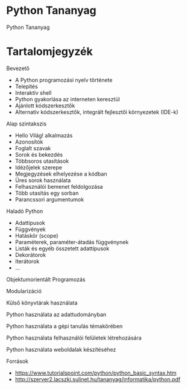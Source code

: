 # Python Tananyag
Python Tananyag

# Tartalomjegyzék

Bevezető
- A Python programozási nyelv története
- Telepítés
- Interaktív shell
- Python gyakorlása az interneten keresztül
- Ajánlott kódszerkesztők
- Alternatív kódszerkesztők, integrált fejlesztői környezetek (IDE-k)

Alap szintakszis
- Hello Világ! alkalmazás
- Azonosítók
- Foglalt szavak
- Sorok és bekezdés
- Többsoros utasítások
- Idézőjelek szerepe
- Megjegyzések elhelyezése a kódban
- Üres sorok használata
- Felhasználói bemenet feldolgozása
- Több utasítás egy sorban
- Parancssori argumentumok

Haladó Python
- Adattípusok
- Függvények
- Hatáskör (scope)
- Paraméterek, paraméter-átadás függvénynek
- Listák és egyéb összetett adattípusok
- Dekorátorok
- Iterátorok
- ...

Objektumorientált Programozás

Modularizáció

Külső könyvtárak használata

Python használata az adattudományban

Python használata a gépi tanulás témakörében

Python használata felhasználói felületek létrehozására

Python használata weboldalak készítéséhez

Források
- https://www.tutorialspoint.com/python/python_basic_syntax.htm
- http://szerver2.lacszki.sulinet.hu/tananyag/informatika/python.pdf

